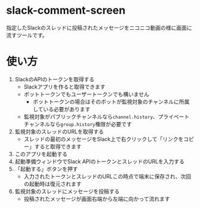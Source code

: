 ﻿# slack-comment-screen
指定したSlackのスレッドに投稿されたメッセージをニコニコ動画の様に画面に流すツールです。

# 使い方
1. SlackのAPIのトークンを取得する
    - Slackアプリを作ると取得できます
    - ボットトークンでもユーザートークンでも構いません
      - ボットトークンの場合はそのボットが監視対象のチャンネルに所属している必要があります
    - 監視対象がパブリックチャンネルなら`channel.history`、プライベートチャンネルなら`group.history`権限が必要です
2. 監視対象のスレッドのURLを取得する
    - スレッドの最初のメッセージをSlack上で右クリックして「リンクをコピー」すると取得できます
3. このアプリを起動する
4. 起動準備ウィンドウでSlack APIのトークンとスレッドのURLを入力する 
5. 「起動する」ボタンを押す
    - 入力されたトークンとスレッドのURLこの時点で端末に保存され、次回の起動時は復元されます
6. 監視対象のスレッドにメッセージを投稿する
    - 投稿されたメッセージが画面右端から左端に向かって流れます
